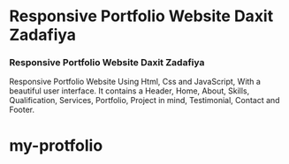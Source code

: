 # Responsive Portfolio Website Daxit Zadafiya
### Responsive Portfolio Website Daxit Zadafiya
Responsive Portfolio Website Using Html, Css and JavaScript, With a beautiful user interface. It contains a Header, Home, About, Skills, Qualification, Services, Portfolio, Project in mind, Testimonial, Contact and Footer.



# my-protfolio
